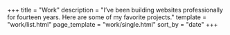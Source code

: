 +++
title = "Work"
description = "I’ve been building websites professionally for fourteen years. Here are some of my favorite projects."
template = "work/list.html"
page_template = "work/single.html"
sort_by = "date"
+++
